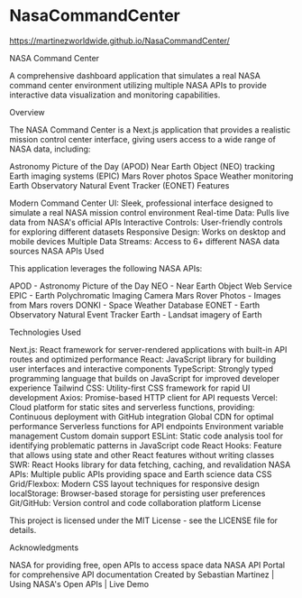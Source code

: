 # NasaCommandCenter

https://martinezworldwide.github.io/NasaCommandCenter/


NASA Command Center

A comprehensive dashboard application that simulates a real NASA command center environment utilizing multiple NASA APIs to provide interactive data visualization and monitoring capabilities.

Overview

The NASA Command Center is a Next.js application that provides a realistic mission control center interface, giving users access to a wide range of NASA data, including:

Astronomy Picture of the Day (APOD)
Near Earth Object (NEO) tracking
Earth imaging systems (EPIC)
Mars Rover photos
Space Weather monitoring
Earth Observatory Natural Event Tracker (EONET)
Features

Modern Command Center UI: Sleek, professional interface designed to simulate a real NASA mission control environment
Real-time Data: Pulls live data from NASA's official APIs
Interactive Controls: User-friendly controls for exploring different datasets
Responsive Design: Works on desktop and mobile devices
Multiple Data Streams: Access to 6+ different NASA data sources
NASA APIs Used

This application leverages the following NASA APIs:

APOD - Astronomy Picture of the Day
NEO - Near Earth Object Web Service
EPIC - Earth Polychromatic Imaging Camera
Mars Rover Photos - Images from Mars rovers
DONKI - Space Weather Database
EONET - Earth Observatory Natural Event Tracker
Earth - Landsat imagery of Earth

Technologies Used

Next.js: React framework for server-rendered applications with built-in API routes and optimized performance
React: JavaScript library for building user interfaces and interactive components
TypeScript: Strongly typed programming language that builds on JavaScript for improved developer experience
Tailwind CSS: Utility-first CSS framework for rapid UI development
Axios: Promise-based HTTP client for API requests
Vercel: Cloud platform for static sites and serverless functions, providing:
Continuous deployment with GitHub integration
Global CDN for optimal performance
Serverless functions for API endpoints
Environment variable management
Custom domain support
ESLint: Static code analysis tool for identifying problematic patterns in JavaScript code
React Hooks: Feature that allows using state and other React features without writing classes
SWR: React Hooks library for data fetching, caching, and revalidation
NASA APIs: Multiple public APIs providing space and Earth science data
CSS Grid/Flexbox: Modern CSS layout techniques for responsive design
localStorage: Browser-based storage for persisting user preferences
Git/GitHub: Version control and code collaboration platform
License

This project is licensed under the MIT License - see the LICENSE file for details.

Acknowledgments

NASA for providing free, open APIs to access space data
NASA API Portal for comprehensive API documentation
Created by Sebastian Martinez | Using NASA's Open APIs | Live Demo
